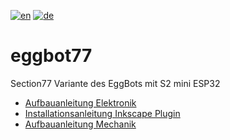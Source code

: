 [![en](https://img.shields.io/badge/lang-en-red.svg)](https://github.com/section77/eggbot77/blob/main/README.en.md)
[![de](https://img.shields.io/badge/lang-de-blue.svg)](https://github.com/section77/eggbot77/blob/main/README.md)

# eggbot77

Section77 Variante des EggBots mit S2 mini ESP32

* [Aufbauanleitung Elektronik](./electronics/assembly/README.md)
* [Installationsanleitung Inkscape Plugin](./inkscape_1.x_extension/README.md)
* [Aufbauanleitung Mechanik](./mechanics/README.md)
